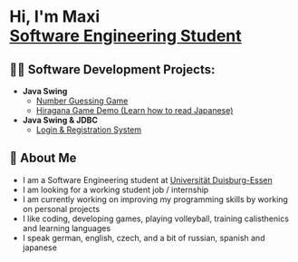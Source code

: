 <h1>Hi, I'm Maxi <br/><a href="https://github.com/maxe04">Software Engineering Student</a></h1>

<h2>👨‍💻 Software Development Projects:</h2>


- <b>Java Swing</b>
  - [Number Guessing Game](https://github.com/joshmadakor1/Algorithms-Practice)
  - [Hiragana Game Demo (Learn how to read Japanese)](https://github.com/joshmadakor1/Algorithms-Practice)
- <b>Java Swing & JDBC</b>
  - [Login & Registration System](https://github.com/joshmadakor1/Algorithms-Practice)
<h2>💬 About Me</h2>

- I am a Software Engineering student at <a href = "https://www.uni-due.de/">Universität Duisburg-Essen</a>
- I am looking for a working student job / internship
- I am currently working on improving my programming skills by working on personal projects
- I like coding, developing games, playing volleyball, training calisthenics and learning languages
- I speak german, english, czech, and a bit of russian, spanish and japanese


<!--
**maxe04/maxe04** is a ✨ _special_ ✨ repository because its `README.md` (this file) appears on your GitHub profile.

Here are some ideas to get you started:

- 🔭 I’m currently working on ...
- 🌱 I’m currently learning ...
- 👯 I’m looking to collaborate on ...
- 🤔 I’m looking for help with ...
- 💬 Ask me about ...
- 📫 How to reach me: ...
- 😄 Pronouns: ...
- ⚡ Fun fact: ...
-->
